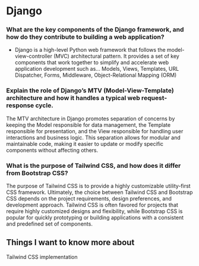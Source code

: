 # Django


### What are the key components of the Django framework, and how do they contribute to building a web application?
- Django is a high-level Python web framework that follows the model-view-controller (MVC) architectural pattern. It provides a set of key components that work together to simplify and accelerate web application development such as... Models,
Views, 
Templates, 
URL Dispatcher, 
Forms, 
Middleware, 
Object-Relational Mapping (ORM)

### Explain the role of Django’s MTV (Model-View-Template) architecture and how it handles a typical web request-response cycle.

The MTV architecture in Django promotes separation of concerns by keeping the Model responsible for data management, the Template responsible for presentation, and the View responsible for handling user interactions and business logic. This separation allows for modular and maintainable code, making it easier to update or modify specific components without affecting others.

### What is the purpose of Tailwind CSS, and how does it differ from Bootstrap CSS?

The purpose of Tailwind CSS is to provide a highly customizable utility-first CSS framework. Ultimately, the choice between Tailwind CSS and Bootstrap CSS depends on the project requirements, design preferences, and development approach. Tailwind CSS is often favored for projects that require highly customized designs and flexibility, while Bootstrap CSS is popular for quickly prototyping or building applications with a consistent and predefined set of components.

## Things I want to know more about
Tailwind CSS implementation